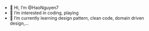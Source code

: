 - 👋 Hi, I’m @HaoNguyen7
- 👀 I’m interested in coding, playing
- 🔎 I’m currently learning design pattern, clean code, domain driven design,...

<!---
HaoNguyen7/HaoNguyen7 is a ✨ special ✨ repository because its `README.md` (this file) appears on your GitHub profile.
You can click the Preview link to take a look at your changes.
--->
